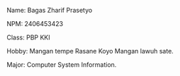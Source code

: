 Name: Bagas Zharif Prasetyo

NPM: 2406453423

Class: PBP KKI

Hobby: Mangan tempe Rasane Koyo Mangan lawuh sate.

Major: Computer System Information.